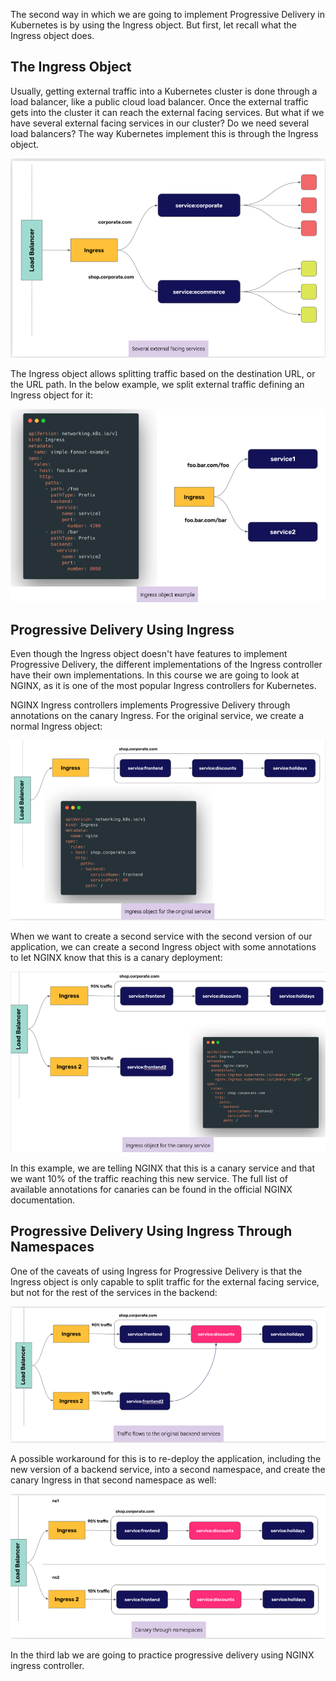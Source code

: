 The second way in which we are going to implement Progressive Delivery in Kubernetes is by using the Ingress object. But first, let recall what the Ingress object does.

## The Ingress Object

Usually, getting external traffic into a Kubernetes cluster is done through a load balancer, like a public cloud load balancer. Once the external traffic gets into the cluster it can reach the external facing services. But what if we have several external facing services in our cluster? Do we need several load balancers? The way Kubernetes implement this is through the Ingress object.

![](./img/04-01_servicesingress.png)

The Ingress object allows splitting traffic based on the destination URL, or the URL path. In the below example, we split external traffic defining an Ingress object for it:

![](./img/04-02_sampleingress.png)

## Progressive Delivery Using Ingress
Even though the Ingress object doesn't have features to implement Progressive Delivery, the different implementations of the Ingress controller have their own implementations. In this course we are going to look at NGINX, as it is one of the most popular Ingress controllers for Kubernetes.

NGINX Ingress controllers implements Progressive Delivery through annotations on the canary Ingress. For the original service, we create a normal Ingress object:

![](./img/04-03_ingressoriginal.png)

When we want to create a second service with the second version of our application, we can create a second Ingress object with some annotations to let NGINX know that this is a canary deployment:

![](./img/04-04_ingresscanary.png)

In this example, we are telling NGINX that this is a canary service and that we want 10% of the traffic reaching this new service. The full list of available annotations for canaries can be found in the official NGINX documentation.

## Progressive Delivery Using Ingress Through Namespaces

One of the caveats of using Ingress for Progressive Delivery is that the Ingress object is only capable to split traffic for the external facing service, but not for the rest of the services in the backend:

![](./img/04-05_backendservice.png)

A possible workaround for this is to re-deploy the application, including the new version of a backend service, into a second namespace, and create the canary Ingress in that second namespace as well:

![](./img/04-06_namespaces.png)

In the third lab we are going to practice progressive delivery using NGINX ingress controller.
